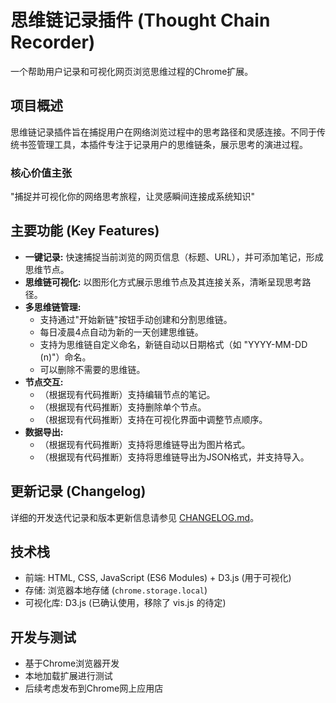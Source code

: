 # 思维链记录插件 (Thought Chain Recorder)

一个帮助用户记录和可视化网页浏览思维过程的Chrome扩展。

## 项目概述

思维链记录插件旨在捕捉用户在网络浏览过程中的思考路径和灵感连接。不同于传统书签管理工具，本插件专注于记录用户的思维链条，展示思考的演进过程。

### 核心价值主张

"捕捉并可视化你的网络思考旅程，让灵感瞬间连接成系统知识"

## 主要功能 (Key Features)

*   **一键记录:** 快速捕捉当前浏览的网页信息（标题、URL），并可添加笔记，形成思维节点。
*   **思维链可视化:** 以图形化方式展示思维节点及其连接关系，清晰呈现思考路径。
*   **多思维链管理:** 
    *   支持通过"开始新链"按钮手动创建和分割思维链。
    *   每日凌晨4点自动为新的一天创建思维链。
    *   支持为思维链自定义命名，新链自动以日期格式（如 "YYYY-MM-DD (n)"）命名。
    *   可以删除不需要的思维链。
*   **节点交互:** 
    *   （根据现有代码推断）支持编辑节点的笔记。
    *   （根据现有代码推断）支持删除单个节点。
    *   （根据现有代码推断）支持在可视化界面中调整节点顺序。
*   **数据导出:** 
    *   （根据现有代码推断）支持将思维链导出为图片格式。
    *   （根据现有代码推断）支持将思维链导出为JSON格式，并支持导入。

## 更新记录 (Changelog)

详细的开发迭代记录和版本更新信息请参见 [CHANGELOG.md](./iterated_log/CHANGELOG.md)。

## 技术栈
- 前端: HTML, CSS, JavaScript (ES6 Modules) + D3.js (用于可视化)
- 存储: 浏览器本地存储 (`chrome.storage.local`)
- 可视化库: D3.js (已确认使用，移除了 vis.js 的待定)

## 开发与测试
- 基于Chrome浏览器开发
- 本地加载扩展进行测试
- 后续考虑发布到Chrome网上应用店 